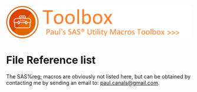 ![../misc/images/doc_banner.png](../misc/images/doc_banner.png)
# 
# File Reference list
The SAS%reg; macros are obviously not listed here, but can be obtained by contacting me by sending an email to: [paul.canals@gmail.com](mailto:paul.canals@gmail.com). 

